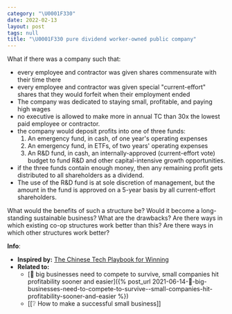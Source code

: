 ```yaml
---
category: "\U0001F330"
date: 2022-02-13
layout: post
tags: null
title: "\U0001F330 pure dividend worker-owned public company"
---
```


What if there was a company such that:
- every employee and contractor was given shares commensurate with their time there
- every employee and contractor was given special "current-effort" shares that they would forfeit when their employment ended
- The company was dedicated to staying small, profitable, and paying high wages
- no executive is allowed to make more in annual TC than 30x the lowest paid employee or contractor.
- the company would deposit profits into one of three funds:
  1. An emergency fund, in cash, of one year's operating expenses
    2. An emergency fund, in ETFs, of two years' operating expenses
    3. An R&D fund, in cash, an internally-approved (current-effort vote) budget to fund R&D and other capital-intensive growth opportunities.
- if the three funds contain enough money, then any remaining profit gets distributed to all shareholders as a dividend.
- The use of the R&D fund is at sole discretion of management, but the amount in the fund is approved on a 5-year basis by all current-effort shareholders.

What would the benefits of such a structure be? Would it become a long-standing sustainable business? What are the drawbacks? Are there ways in which existing co-op structures work better than this? Are there ways in which other structures work better?

**Info**:
- **Inspired by:** [The Chinese Tech Playbook for Winning]( https://lillianli.substack.com/p/the-chinese-tech-playbook-for-winning)
- **Related to:**
	- [🌰 big businesses need to compete to survive, small companies hit profitability sooner and easier]({% post_url 2021-06-14-🌰-big-businesses-need-to-compete-to-survive--small-companies-hit-profitability-sooner-and-easier %})
	- [[❔ How to make a successful small business]]
